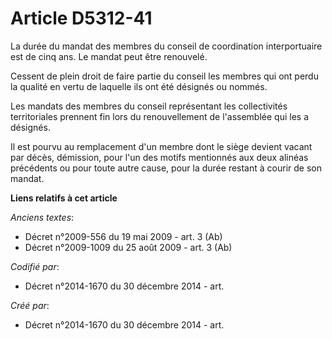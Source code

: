 # Article D5312-41

La durée du mandat des membres du conseil de coordination interportuaire est de cinq ans. Le mandat peut être renouvelé.

Cessent de plein droit de faire partie du conseil les membres qui ont perdu la qualité en vertu de laquelle ils ont été
désignés ou nommés.

Les mandats des membres du conseil représentant les collectivités territoriales prennent fin lors du renouvellement de
l'assemblée qui les a désignés.

Il est pourvu au remplacement d'un membre dont le siège devient vacant par décès, démission, pour l'un des motifs mentionnés
aux deux alinéas précédents ou pour toute autre cause, pour la durée restant à courir de son mandat.

**Liens relatifs à cet article**

_Anciens textes_:

  - Décret n°2009-556 du 19 mai 2009 - art. 3 (Ab)
  - Décret n°2009-1009 du 25 août 2009 - art. 3 (Ab)

_Codifié par_:

  - Décret n°2014-1670 du 30 décembre 2014 - art.

_Créé par_:

  - Décret n°2014-1670 du 30 décembre 2014 - art.
